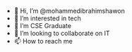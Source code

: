 - 👋 Hi, I’m @mohammedibrahimshawon
- 👀 I’m interested in tech
- 🌱 I’m CSE Graduate
- 💞️ I’m looking to collaborate on IT
- 📫 How to reach me 

<!---
mohammedibrahimshawon/mohammedibrahimshawon is a ✨ special ✨ repository because its `README.md` (this file) appears on your GitHub profile.
You can click the Preview link to take a look at your changes.
--->
